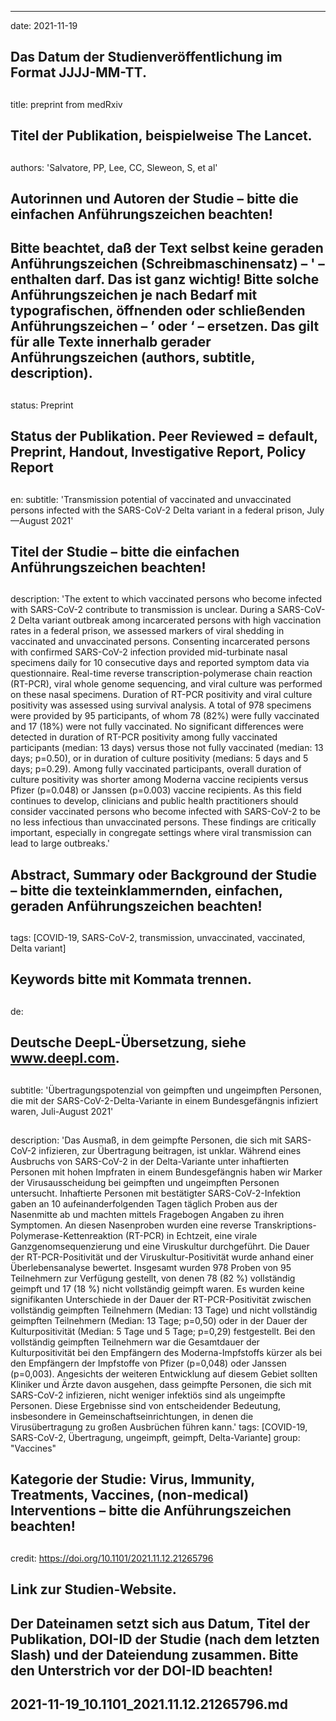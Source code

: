 ---
date:        2021-11-19
## Das Datum der Studienveröffentlichung im Format JJJJ-MM-TT.
##
title:      preprint from medRxiv
## Titel der Publikation, beispielweise The Lancet.
##
authors:      'Salvatore, PP, Lee, CC, Sleweon, S, et al'
## Autorinnen und Autoren der Studie – bitte die einfachen Anführungszeichen beachten! 
##
## Bitte beachtet, daß der Text selbst keine geraden Anführungszeichen (Schreibmaschinensatz) – ' – enthalten darf. Das ist ganz wichtig! Bitte solche Anführungszeichen je nach Bedarf mit typografischen, öffnenden oder schließenden Anführungszeichen – ’ oder ‘ – ersetzen. Das gilt für alle Texte innerhalb gerader Anführungszeichen (authors, subtitle, description).
##
status:       Preprint
## Status der Publikation. Peer Reviewed = default, Preprint, Handout, Investigative Report, Policy Report
##
en:
  subtitle:    'Transmission potential of vaccinated and unvaccinated persons infected with the SARS-CoV-2 Delta variant in a federal prison, July—August 2021'
  ## Titel der Studie – bitte die einfachen Anführungszeichen beachten!
  ##
  description: 'The extent to which vaccinated persons who become infected with SARS-CoV-2 contribute to transmission is unclear. During a SARS-CoV-2 Delta variant outbreak among incarcerated persons with high vaccination rates in a federal prison, we assessed markers of viral shedding in vaccinated and unvaccinated persons. Consenting incarcerated persons with confirmed SARS-CoV-2 infection provided mid-turbinate nasal specimens daily for 10 consecutive days and reported symptom data via questionnaire. Real-time reverse transcription-polymerase chain reaction (RT-PCR), viral whole genome sequencing, and viral culture was performed on these nasal specimens. Duration of RT-PCR positivity and viral culture positivity was assessed using survival analysis. A total of 978 specimens were provided by 95 participants, of whom 78 (82%) were fully vaccinated and 17 (18%) were not fully vaccinated. No significant differences were detected in duration of RT-PCR positivity among fully vaccinated participants (median: 13 days) versus those not fully vaccinated (median: 13 days; p=0.50), or in duration of culture positivity (medians: 5 days and 5 days; p=0.29). Among fully vaccinated participants, overall duration of culture positivity was shorter among Moderna vaccine recipients versus Pfizer (p=0.048) or Janssen (p=0.003) vaccine recipients. As this field continues to develop, clinicians and public health practitioners should consider vaccinated persons who become infected with SARS-CoV-2 to be no less infectious than unvaccinated persons. These findings are critically important, especially in congregate settings where viral transmission can lead to large outbreaks.'
  ## Abstract, Summary oder Background der Studie – bitte die texteinklammernden, einfachen, geraden Anführungszeichen beachten!
  ##
  tags:     [COVID-19, SARS-CoV-2, transmission, unvaccinated, vaccinated, Delta variant]
  ## Keywords bitte mit Kommata trennen.
  ##
de: 
## Deutsche DeepL-Übersetzung, siehe www.deepl.com.
##
  subtitle:    'Übertragungspotenzial von geimpften und ungeimpften Personen, die mit der SARS-CoV-2-Delta-Variante in einem Bundesgefängnis infiziert waren, Juli-August 2021'
##
  description: 'Das Ausmaß, in dem geimpfte Personen, die sich mit SARS-CoV-2 infizieren, zur Übertragung beitragen, ist unklar. Während eines Ausbruchs von SARS-CoV-2 in der Delta-Variante unter inhaftierten Personen mit hohen Impfraten in einem Bundesgefängnis haben wir Marker der Virusausscheidung bei geimpften und ungeimpften Personen untersucht. Inhaftierte Personen mit bestätigter SARS-CoV-2-Infektion gaben an 10 aufeinanderfolgenden Tagen täglich Proben aus der Nasenmitte ab und machten mittels Fragebogen Angaben zu ihren Symptomen. An diesen Nasenproben wurden eine reverse Transkriptions-Polymerase-Kettenreaktion (RT-PCR) in Echtzeit, eine virale Ganzgenomsequenzierung und eine Viruskultur durchgeführt. Die Dauer der RT-PCR-Positivität und der Viruskultur-Positivität wurde anhand einer Überlebensanalyse bewertet. Insgesamt wurden 978 Proben von 95 Teilnehmern zur Verfügung gestellt, von denen 78 (82 %) vollständig geimpft und 17 (18 %) nicht vollständig geimpft waren. Es wurden keine signifikanten Unterschiede in der Dauer der RT-PCR-Positivität zwischen vollständig geimpften Teilnehmern (Median: 13 Tage) und nicht vollständig geimpften Teilnehmern (Median: 13 Tage; p=0,50) oder in der Dauer der Kulturpositivität (Median: 5 Tage und 5 Tage; p=0,29) festgestellt. Bei den vollständig geimpften Teilnehmern war die Gesamtdauer der Kulturpositivität bei den Empfängern des Moderna-Impfstoffs kürzer als bei den Empfängern der Impfstoffe von Pfizer (p=0,048) oder Janssen (p=0,003). Angesichts der weiteren Entwicklung auf diesem Gebiet sollten Kliniker und Ärzte davon ausgehen, dass geimpfte Personen, die sich mit SARS-CoV-2 infizieren, nicht weniger infektiös sind als ungeimpfte Personen. Diese Ergebnisse sind von entscheidender Bedeutung, insbesondere in Gemeinschaftseinrichtungen, in denen die Virusübertragung zu großen Ausbrüchen führen kann.'
  tags:     [COVID-19, SARS-CoV-2, Übertragung, ungeimpft, geimpft, Delta-Variante]
group:       "Vaccines"
## Kategorie der Studie: Virus, Immunity, Treatments, Vaccines, (non-medical) Interventions – bitte die Anführungszeichen beachten!
##
credit:        https://doi.org/10.1101/2021.11.12.21265796

## Link zur Studien-Website.
##
## Der Dateinamen setzt sich aus Datum, Titel der Publikation, DOI-ID der Studie (nach dem letzten Slash) und der Dateiendung zusammen. Bitte den Unterstrich vor der DOI-ID beachten!
##
## 2021-11-19_10.1101_2021.11.12.21265796.md